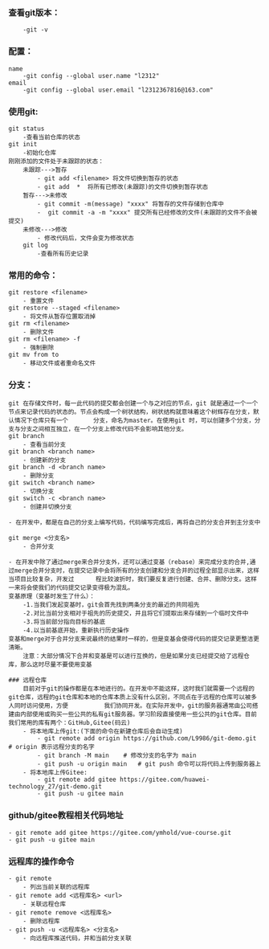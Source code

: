 ### 查看git版本：
		-git -v
### 配置：
	name  
		-git config --global user.name "l2312"
	email
		-git config --global user.email "l2312367816@163.com"
### 使用git:
	git status
		-查看当前仓库的状态
	git init
		-初始化仓库
	刚刚添加的文件处于未跟踪的状态：
		未跟踪--->暂存
			- git add <filename> 将文件切换到暂存的状态 
			- git add  *  将所有已修改(未跟踪)的文件切换到暂存状态
		暂存--->未修改	
			- git commit -m(message) "xxxx" 将暂存的文件存储到仓库中
			-  git commit -a -m "xxxx" 提交所有已经修改的文件(未跟踪的文件不会被提交)
		未修改--->修改
			- 修改代码后，文件会变为修改状态
		git log 
			-查看所有历史记录
### 常用的命令：
	git restore <filename>
		- 重置文件
	git restore --staged <filename>
		- 将文件从暂存位置取消掉
	git rm <filename>
		- 删除文件
	git rm <filename> -f
		- 强制删除
	git mv from to
		- 移动文件或者重命名文件
### 分支：
	git 在存储文件时，每一此代码的提交都会创建一个与之对应的节点，git 就是通过一个一个节点来记录代码的状态的。节点会构成一个树状结构，树状结构就意味着这个树辉存在分支，默认情况下仓库只有一个		分支，命名为master。在使用git 时，可以创建多个分支，分支与分支之间相互独立，在一个分支上修改代码不会影响其他分支。
	git branch 
		- 查看当前分支
	git branch <branch name>
		- 创建新的分支
	git branch -d <branch name>
		- 删除分支
	git switch <branch name> 
		- 切换分支
	git switch -c <branch name> 
		- 创建并切换分支
	
	- 在开发中，都是在自己的分支上编写代码，代码编写完成后，再将自己的分支合并到主分支中
	
	git merge <分支名>
		- 合并分支
	
	- 在开发中除了通过merge来合并分支外，还可以通过变基（rebase）来完成分支的合并,通过merge合并分支时，在提交记录中会将所有的分支创建和分支合并的过程全部显示出来，这样当项目比较复杂，开发过		程比较波折时，我们要反复进行创建、合并、删除分支。这样一来将会使我们的代码提交记录变得极为混乱。
	变基原理（变基时发生了什么）：
		-1.当我们发起变基时，git会首先找到两条分支的最近的共同祖先
		-2.对比当前分支相对于祖先的历史提交，并且将它们提取出来存储到一个临时文件中
		-3.将当前部分指向目标的基底
		-4.以当前基底开始，重新执行历史操作
	变基和merge对于合并分支来说最终的结果时一样的，但是变基会使得代码的提交记录更整洁更清晰。
		注意：大部分情况下合并和变基是可以进行互换的，但是如果分支已经提交给了远程仓库，那么这时尽量不要使用变基
	
	### 远程仓库
		目前对于git的操作都是在本地进行的。在开发中不能这样，这时我们就需要一个远程的git仓库，远程的git仓库和本地的仓库本质上没有什么区别，不同点在于远程的仓库可以被多人同时访问使用，方便			我们协同开发。在实际开发中，git的服务器通常由公司搭建由内部使用或购买一些公共的私有git服务器。学习阶段直接使用一些公共的git仓库。目前我们常用的库有两个：GitHub,Gitee(码云)
		- 将本地库上传git:(下面的命令在新建仓库后会自动生成)
			- git remote add origin https://github.com/L9986/git-demo.git	# origin 表示远程分支的名字
			- git branch -M main	# 修改分支的名字为 main
			- git push -u origin main	# git push 命令可以将代码上传到服务器上
		- 将本地库上传Gitee:
			- git remote add gitee https://gitee.com/huawei-technology_27/git-demo.git
			- git push -u gitee main

### github/gitee教程相关代码地址
	- git remote add gitee https://gitee.com/ymhold/vue-course.git
	- git push -u gitee main 

### 远程库的操作命令
	- git remote 	
		- 列出当前关联的远程库
	- git remote add <远程库名> <url>
		- 关联远程仓库 
    - git remote remove <远程库名>
		- 删除远程库
	- git push -u <远程库名> <分支名>
		- 向远程库推送代码，并和当前分支关联